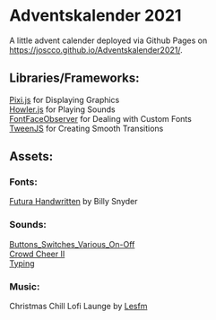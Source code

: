 # Adventskalender 2021

A little advent calender deployed via Github Pages on https://joscco.github.io/Adventskalender2021/.

## Libraries/Frameworks:
[Pixi.js](https://github.com/pixijs/pixijs) for Displaying Graphics \
[Howler.js](https://github.com/goldfire/howler.js) for Playing Sounds \
[FontFaceObserver](https://github.com/bramstein/fontfaceobserver) for Dealing with Custom Fonts \
[TweenJS](https://github.com/CreateJS/TweenJS) for Creating Smooth Transitions 

## Assets:
### Fonts:
[Futura Handwritten](https://www.dafont.com/futurahandwritten.font) by Billy Snyder

### Sounds:
[Buttons_Switches_Various_On-Off](https://freesound.org/people/LamaMakesMusic/sounds/403556/) \
[Crowd Cheer II](https://freesound.org/people/FoolBoyMedia/sounds/397435/) \
[Typing](https://freesound.org/people/everythingsounds/sounds/591228/)

### Music:
Christmas Chill Lofi Launge by [Lesfm](https://pixabay.com/users/lesfm-22579021/?tab=audio&utm_source=link-attribution&utm_medium=referral&utm_campaign=audio&utm_content=9466)


